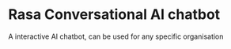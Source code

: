 # Rasa Conversational AI chatbot
 A interactive AI chatbot, can be used for any specific organisation 
